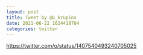 ```yaml
--- 
layout: post 
title: Tweet by @G_krupins 
date: 2021-06-22 1624418784 
categories: twitter 
--- 
```

https://twitter.com/o/status/1407540493240705025